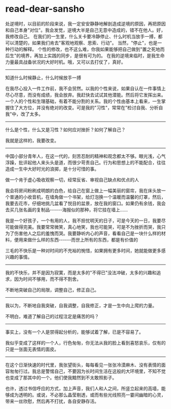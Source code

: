 # read-dear-sansho
处逆境时，以目前的阶段来说，我一定安安静静地解剖造成逆境的原因，再把原因和自己本身"对位"。我会发觉，逆境大半是自己无意中造成的，错不在他人。好，我修改自己。
在我们的一生里，什么关卡要冷静停止、什么时机当放手一搏，都可以清楚的，如果我们肯去"客观地观察、思索、行动"。
当然，"停止"，也是一种行动的解释。
个性的修改，也不这么难，你我如果能够把自己做到"置之死地而后生"的境界，再加上实践的同步，是很有可为的。
在我的逆境来临时，是我生命力量最具战备状况的大好时机。哦，又可以去打仗了，真好。

------

知道什么时候静止，什么时候放手一搏

在我尽心投入一件工作前，我不会贸然。以我的个性来说，如果自认在一件事情上尽心尽意，而没有成绩，我会放弃。我赶快去试试其他潜能。然后将它发挥出来。一个人的个性和生理基础，有着不能分割的关系。我的个性由基本上看来，一生掌握住了大方位，并没有绝对的改变。可是我的"习性"，常常在"检讨自我、分析自我"中，改了太多。

------

什么是个性，什么又是习性？如何应对挫折？如何了解自己？

我就是这样的，我要改变。

------

中国小部分青年人，在这一代的，刻苦忍耐的精神和观念都太不够。眼光浅，心气浮躁，批评起他人来头头是道，而很少苛责自己。行为和思想上的不能配合，往往造成一生中大好时光的浪掷，是十分可惜的事。

做一个肯于虚心吸收观察一切，经常反省、审视自己缺点和优点的人

我会将房间粉刷成明朗的白色，给自己在窗上做上一幅美丽的窗帘，我在床头放一个普通的小收音机，在墙角做一个书架，给灯泡换一个温暖而温馨的灯罩，然后，我要去花市，仔细地挑几盆看了悦目的盆景，放在我的窗口。如果仍有余钱，我会去买几张名画的复制品------海报似的那种，将它挂在墙上......

我是一个好孩子，一个有用的人，我不担忧明天的日子，可是今天的一日，我要尽可能做得完美。我要常常微笑，真心地笑，我也可能哭，可是不为挫折而哭，我只为了伤害他人之后的羞愧而哭。我要静听内心的声音，看看自己是一块什么样的材料，便用来做什么样的东西------而世上所有的东西，都是有价值的

三毛的不快乐是一种对时间的不充裕的惋惜，如果拥有更多时间，她就能做更多感兴趣的事情。

------

我的不快乐，并不是因为寂寞，而是太多的"不得已"没法冲破，太多的兴趣和追求，因为时间不够用，而不得不割舍。

不断地突破自己的局限，调整自己，修正自己。

------

我以为，不断地自我突破，自我调整，自我修正，才是一生中向上爬的力量。

不明白，难道了解自己的过程注定是痛苦的吗？

------

事实上，没有一个人是禁得起分析的，能够试着了解，已是不容易了。

我似乎变成了这样的一个人，行色匆匆，你无法从我的脸上看到喜怒哀乐，仅有的只是一张面无表情的面皮。

------

在这个日渐快速的时代里，我张望街头，每每看见一张张冷漠麻木、没有表情的面容匆匆行过。我总是警惕自己，不要因为长时间生活在这般的大环境里，不知不觉也变成了那其中的一个。他们使我黯然到不太敢照影子。

也许，透过书信呼应的方式，加上声音，我们人和人之间，所竖立起来的高墙，能够成为透明的。或说，不必那么晶莹剔透，或而有些光线照亮一霎间幽暗的心灵，带来一丝欣慰，然后再不打扰，各自安静存活。
